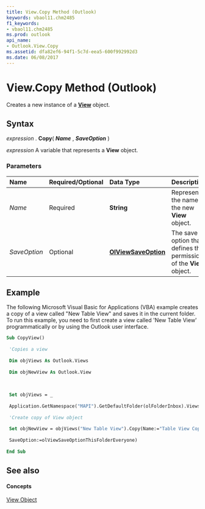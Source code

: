 ```yaml
---
title: View.Copy Method (Outlook)
keywords: vbaol11.chm2485
f1_keywords:
- vbaol11.chm2485
ms.prod: outlook
api_name:
- Outlook.View.Copy
ms.assetid: dfa82ef6-94f1-5c7d-eea5-600f992992d3
ms.date: 06/08/2017
---
```



# View.Copy Method (Outlook)

Creates a new instance of a  **[View](view-object-outlook.md)** object.


## Syntax

 _expression_ . **Copy**( **_Name_** , **_SaveOption_** )

 _expression_ A variable that represents a **View** object.


### Parameters



|**Name**|**Required/Optional**|**Data Type**|**Description**|
|:-----|:-----|:-----|:-----|
| _Name_|Required| **String**|Represents the name of the new  **View** object.|
| _SaveOption_|Optional| **[OlViewSaveOption](olviewsaveoption-enumeration-outlook.md)**|The save option that defines the permissions of the  **View** object.|

## Example

The following Microsoft Visual Basic for Applications (VBA) example creates a copy of a view called "New Table View" and saves it in the current folder. To run this example, you need to first create a view called 'New Table View' programmatically or by using the Outlook user interface.


```vb
Sub CopyView() 
 
 'Copies a view 
 
 Dim objViews As Outlook.Views 
 
 Dim objNewView As Outlook.View 
 
 
 
 Set objViews = _ 
 
 Application.GetNamespace("MAPI").GetDefaultFolder(olFolderInbox).Views 
 
 'Create copy of View object 
 
 Set objNewView = objViews("New Table View").Copy(Name:="Table View Copy", _ 
 
 SaveOption:=olViewSaveOptionThisFolderEveryone) 
 
End Sub
```


## See also


#### Concepts


[View Object](view-object-outlook.md)

